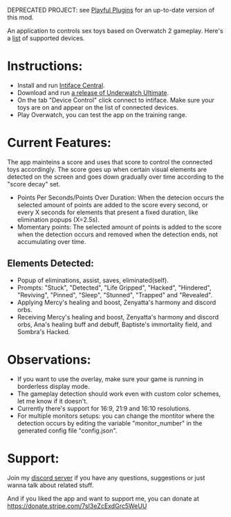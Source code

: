 DEPRECATED PROJECT: see [Playful Plugins](http://furimanejo.itch.io/playful-plugins) for an up-to-date version of this mod.

An application to controls sex toys based on Overwatch 2 gameplay. Here's a [list](https://iostindex.com/?filter0ButtplugSupport=4) of supported devices.

# Instructions:
- Install and run [Intiface Central](https://intiface.com/central/).
- Download and run [a release of Underwatch Ultimate](https://github.com/Furimanejo/Underwatch-Ultimate/releases).
- On the tab "Device Control" click connect to intiface. Make sure your toys are on and appear on the list of connected devices.
- Play Overwatch, you can test the app on the training range.

# Current Features:
The app mainteins a score and uses that score to control the connected toys accordingly. The score goes up when certain visual elements are detected on the screen and goes down gradually over time according to the "score decay" set.
 - Points Per Seconds/Points Over Duration: When the detecion occurs the selected amount of points are added to the score every second, or every X seconds for elements that present a fixed duration, like elimination popups (X=2.5s).
 - Momentary points: The selected amount of points is added to the score when the detection occurs and removed when the detection ends, not accumulating over time.

## Elements Detected:
- Popup of eliminations, assist, saves, eliminated(self).
- Prompts: "Stuck", "Detected", "Life Gripped", "Hacked", "Hindered", "Reviving", "Pinned", "Sleep", "Stunned", "Trapped" and "Revealed".
- Applying Mercy's healing and boost, Zenyatta's harmony and discord orbs.
- Receiving Mercy's healing and boost, Zenyatta's harmony and discord orbs, Ana's healing buff and debuff, Baptiste's immortality field, and Sombra's Hacked.

# Observations:
- If you want to use the overlay, make sure your game is running in borderless display mode.
- The gameplay detection should work even with custom color schemes, let me know if it doesn't.
- Currently there's support for 16:9, 21:9 and 16:10 resolutions.
- For multiple monitors setups: you can change the montitor where the detection occurs by editing the variable "monitor_number" in the generated config file "config.json".

# Support:
Join my [discord server](https://discord.gg/wz2qvkuEyJ) if you have any questions, suggestions or just wanna talk about related stuff.

And if you liked the app and want to support me, you can donate at https://donate.stripe.com/7sI3eZcExdGrc5WeUU
